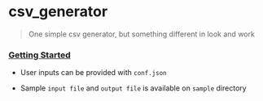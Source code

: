 csv_generator
====
> One simple csv generator, but something different in look and work


### <u>Getting Started</u>

 * User inputs can be provided with `conf.json`
 
 * Sample `input file` and `output file` is available on `sample` directory
